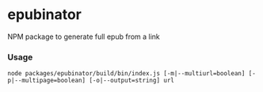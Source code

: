 # epubinator
NPM package to generate full epub from a link

### Usage

`node packages/epubinator/build/bin/index.js [-m|--multiurl=boolean] [-p|--multipage=boolean] [-o|--output=string] url`
